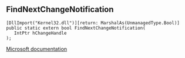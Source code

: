 ## FindNextChangeNotification

```
[DllImport("Kernel32.dll")][return: MarshalAs(UnmanagedType.Bool)]
public static extern bool FindNextChangeNotification(
   IntPtr hChangeHandle
);
```

[Microsoft documentation](https://docs.microsoft.com/en-us/windows/win32/api/winbase/nf-winbase-findnextchangenotification)

